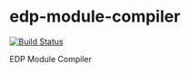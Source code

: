 # edp-module-compiler

[![Build Status](https://travis-ci.org/ecomfe/edp-module-compiler.svg?branch=master)](https://travis-ci.org/ecomfe/edp-module-compiler)

EDP Module Compiler
